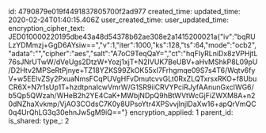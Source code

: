 id: 4790879e019f4491837805700f2ad977
created_time: 
updated_time: 2020-02-24T01:40:15.406Z
user_created_time: 
user_updated_time: 
encryption_cipher_text: JED010000220195dbe43a48d54378b62ae308e2a1415200021a{"iv":"bqRULzYDMmzj+GgD6AYsiw==","v":1,"iter":1000,"ks":128,"ts":64,"mode":"ocb2","adata":"","cipher":"aes","salt":"A7oC9TeqQaY=","ct":"hqFIyRLniDx8zVPHjtL76sJNrUTwW/dVeUgs2DtzW+Yozj1xjT+N2IVUK7BeUBV+aHvMShkP8L09pU/D2Htv2MPSeRtPjnye+TZ18YZKS99ZkOK55xI7Frhgmqe09S7s4T6/Wqtv6fyV+w5EEIvZSy2PxuaNmsFCqPUVgHFvDmutcvvGLt0RxZLQTxrsxRKO+f8UbuCR6X+N7r1sUp1T+hzdtpnaIcwVmrW/G1SR9iiCRVYPciRJyfAAnunGxcIWG6/b5Qp5QWzah/WHeB2h2YE4CaK+MWbjNDpQ9hBtWVtWcGjFiZWXM8A+n20dNZhaXvkmp/VjAO3COdsC7K0y8UPsoYtr4XPSvvjlnjIDaXw16+apQrVmQC0q4UrQhLG3q30ehnJw5gM9iQ=="}
encryption_applied: 1
parent_id: 
is_shared: 
type_: 2